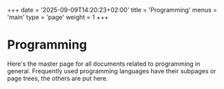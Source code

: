 +++
date = '2025-09-09T14:20:23+02:00'
title = 'Programming'
menus = 'main'
type = 'page'
weight = 1
+++

# Programming

Here's the master page for all documents related to programming in general. Frequently used programming languages have their subpages or page trees, the others are put here.
